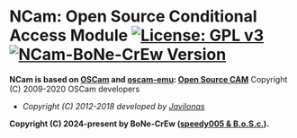 NCam: Open Source Conditional Access Module [![License: GPL v3](https://img.shields.io/badge/License-GPLv3-blue.svg)](https://www.gnu.org/licenses/gpl-3.0)
[![](https://raw.githubusercontent.com/speedy005/Ncam_test/refs/heads/master/webif/images/logo.png "NCam-BoNe-CrEw Version")](/README.md)
===========================================
**NCam is based on [OSCam](https://svn.streamboard.tv/oscam/trunk/ "streamboard.tv") and [oscam-emu](https://github.com/oscam-emu/oscam-patched):
[Open Source CAM](https://svn.streamboard.tv/oscam/trunk/README)** Copyright (C) 2009-2020 OSCam developers

- *Copyright (C) 2012-2018 developed by [Javilonas](https://github.com/javilonas/NCam)*

**Copyright (C) 2024-present by BoNe-CrEw ([speedy005 & B.o.S.c.]((https://github.com/bosc306/ncam_b) "NCam-BoNe-CrEw Version")).**
